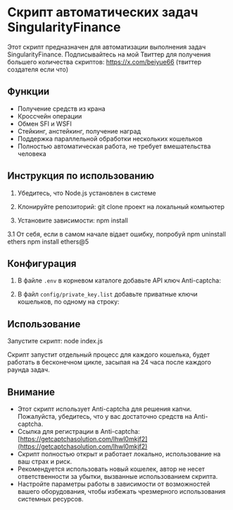 # Скрипт автоматических задач SingularityFinance

Этот скрипт предназначен для автоматизации выполнения задач SingularityFinance.
Подписывайтесь на мой Твиттер для получения большего количества скриптов: https://x.com/beiyue66 (твиттер создателя если что)

## Функции

- Получение средств из крана
- Кроссчейн операции
- Обмен SFI и WSFI
- Стейкинг, анстейкинг, получение наград
- Поддержка параллельной обработки нескольких кошельков
- Полностью автоматическая работа, не требует вмешательства человека

## Инструкция по использованию

1. Убедитесь, что Node.js установлен в системе

2. Клонируйте репозиторий:
git clone проект на локальный компьютер

3. Установите зависимости:
npm install

3.1 От себя, если в самом начале відает ошибку, попробуй
npm uninstall ethers
npm install ethers@5

## Конфигурация

1. В файле `.env` в корневом каталоге добавьте API ключ Anti-captcha:

2. В файл `config/private_key.list` добавьте приватные ключи кошельков, по одному на строку:

## Использование

Запустите скрипт:
node index.js

Скрипт запустит отдельный процесс для каждого кошелька, будет работать в бесконечном цикле, засыпая на 24 часа после каждого раунда задач.

## Внимание

- Этот скрипт использует Anti-captcha для решения капчи. Пожалуйста, убедитесь, что у вас достаточно средств на Anti-captcha.
- Ссылка для регистрации в Anti-captcha: [https://getcaptchasolution.com/lhwl0mkjf2](https://getcaptchasolution.com/lhwl0mkjf2)
- Скрипт полностью открыт и работает локально, использование на ваш страх и риск.
- Рекомендуется использовать новый кошелек, автор не несет ответственности за убытки, вызванные использованием скрипта.
- Настройте параметры работы в зависимости от возможностей вашего оборудования, чтобы избежать чрезмерного использования системных ресурсов.
